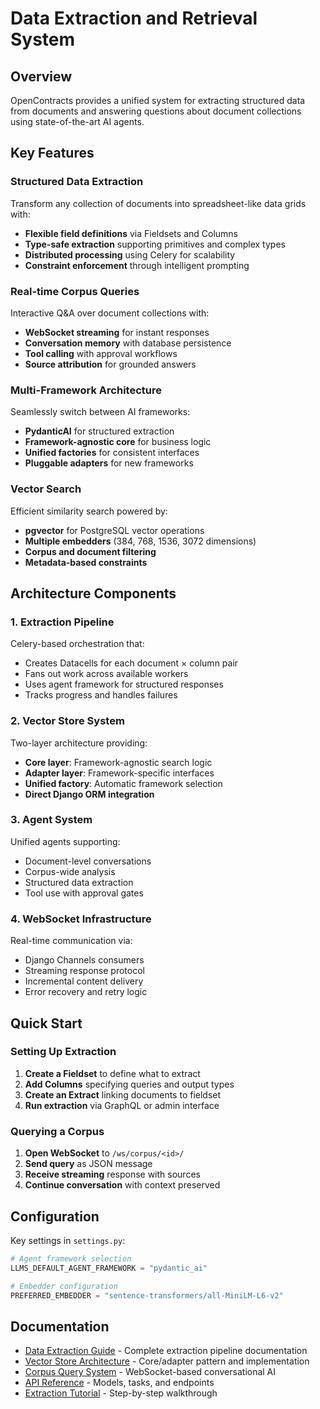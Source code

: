 # Data Extraction and Retrieval System

## Overview

OpenContracts provides a unified system for extracting structured data from documents and answering questions about document collections using state-of-the-art AI agents.

## Key Features

### Structured Data Extraction
Transform any collection of documents into spreadsheet-like data grids with:
- **Flexible field definitions** via Fieldsets and Columns
- **Type-safe extraction** supporting primitives and complex types
- **Distributed processing** using Celery for scalability
- **Constraint enforcement** through intelligent prompting

### Real-time Corpus Queries
Interactive Q&A over document collections with:
- **WebSocket streaming** for instant responses
- **Conversation memory** with database persistence
- **Tool calling** with approval workflows
- **Source attribution** for grounded answers

### Multi-Framework Architecture
Seamlessly switch between AI frameworks:
- **PydanticAI** for structured extraction
- **Framework-agnostic core** for business logic
- **Unified factories** for consistent interfaces
- **Pluggable adapters** for new frameworks

### Vector Search
Efficient similarity search powered by:
- **pgvector** for PostgreSQL vector operations
- **Multiple embedders** (384, 768, 1536, 3072 dimensions)
- **Corpus and document filtering**
- **Metadata-based constraints**

## Architecture Components

### 1. Extraction Pipeline
Celery-based orchestration that:
- Creates Datacells for each document × column pair
- Fans out work across available workers
- Uses agent framework for structured responses
- Tracks progress and handles failures

### 2. Vector Store System
Two-layer architecture providing:
- **Core layer**: Framework-agnostic search logic
- **Adapter layer**: Framework-specific interfaces
- **Unified factory**: Automatic framework selection
- **Direct Django ORM integration**

### 3. Agent System
Unified agents supporting:
- Document-level conversations
- Corpus-wide analysis
- Structured data extraction
- Tool use with approval gates

### 4. WebSocket Infrastructure
Real-time communication via:
- Django Channels consumers
- Streaming response protocol
- Incremental content delivery
- Error recovery and retry logic

## Quick Start

### Setting Up Extraction

1. **Create a Fieldset** to define what to extract
2. **Add Columns** specifying queries and output types
3. **Create an Extract** linking documents to fieldset
4. **Run extraction** via GraphQL or admin interface

### Querying a Corpus

1. **Open WebSocket** to `/ws/corpus/<id>/`
2. **Send query** as JSON message
3. **Receive streaming** response with sources
4. **Continue conversation** with context preserved

## Configuration

Key settings in `settings.py`:

```python
# Agent framework selection
LLMS_DEFAULT_AGENT_FRAMEWORK = "pydantic_ai"

# Embedder configuration
PREFERRED_EMBEDDER = "sentence-transformers/all-MiniLM-L6-v2"
```

## Documentation

- [Data Extraction Guide](./data_extraction.md) - Complete extraction pipeline documentation
- [Vector Store Architecture](./vector_stores.md) - Core/adapter pattern and implementation
- [Corpus Query System](./corpus_queries.md) - WebSocket-based conversational AI
- [API Reference](./api_reference.md) - Models, tasks, and endpoints
- [Extraction Tutorial](../walkthrough/advanced/extraction_tutorial.md) - Step-by-step walkthrough